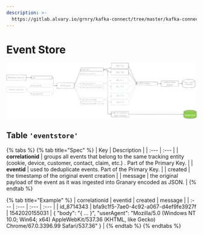 ```yaml
---
description: >-
  https://gitlab.alvary.io/grnry/kafka-connect/tree/master/kafka-connect-to-postgres
---
```


# Event Store

![](../.gitbook/assets/dataflow_eventstore.png)

## Table `'eventstore'`

{% tabs %}
{% tab title="Spec" %}
| Key | Description |
| :--- | :--- |
| **correlationid**  | groups all events that belong to the same tracking entity \(cookie, device, customer, contact, claim, etc.\) . Part of the Primary Key. |
| **eventid**  | used to deduplicate events. Part of the Primary Key. |
| created  | the timestamp of the original event creation |
| message  | the original payload of the event as it was ingested into Granary encoded as JSON. |
{% endtab %}

{% tab title="Example" %}
| correlationid | eventid | created | message |
| :--- | :--- | :--- | :--- |
| id\_8714343 | bfa9c1f5-7ae0-4c92-a067-d4ef9fe3927f | 1542020155031 | { "body": "{ ... }", "userAgent": "Mozilla/5.0 \(Windows NT 10.0; Win64; x64\) AppleWebKit/537.36 \(KHTML, like Gecko\) Chrome/67.0.3396.99 Safari/537.36" } |
{% endtab %}
{% endtabs %}



